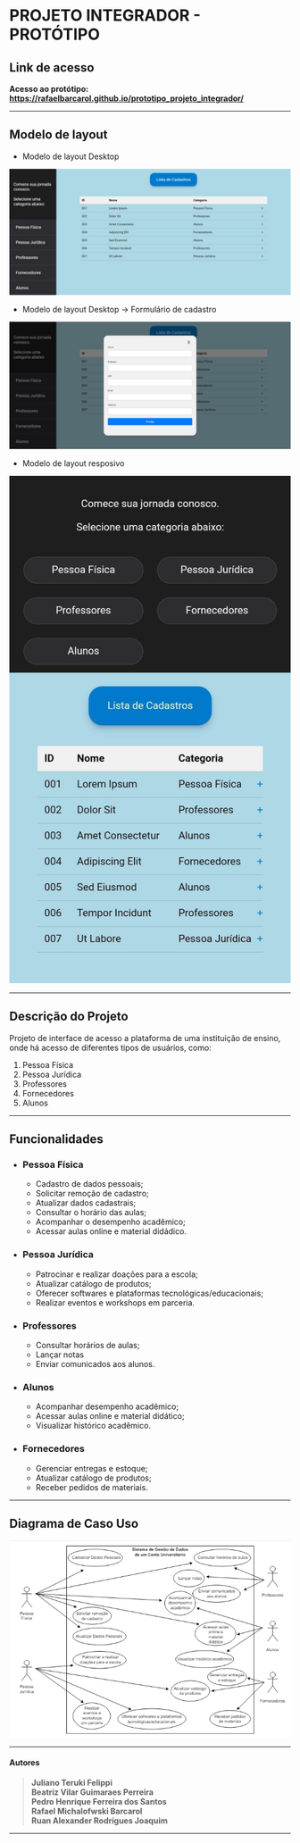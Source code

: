 ﻿# PROJETO INTEGRADOR - PROTÓTIPO

## Link de acesso

**Acesso ao protótipo: <https://rafaelbarcarol.github.io/prototipo_projeto_integrador/>** 

---
## Modelo de layout

- Modelo de layout Desktop
  

![Modelo de layour Desktop](https://raw.githubusercontent.com/rafaelbarcarol/prototipo_projeto_integrador/main/img/modelo_prototipo_desktop.jpg)

- Modelo de layout Desktop → Formulário de cadastro
  
![Modelo de layout Desktop Formulário de cadastro](https://raw.githubusercontent.com/rafaelbarcarol/prototipo_projeto_integrador/main/img/modelo_prototipo_desktop_formulario_de_cadastro.jpg)

- Modelo de layout resposivo

![Modelo de layout resposivo](https://raw.githubusercontent.com/rafaelbarcarol/prototipo_projeto_integrador/main/img/modelo_prototipo_mobile.jpg)

---

## Descrição do Projeto

Projeto de interface de acesso a plataforma de uma instituição de ensino, onde há acesso de diferentes tipos de usuários, como: 

1. Pessoa Física
2. Pessoa Jurídica
3. Professores
4. Fornecedores
5. Alunos

---

## Funcionalidades

- ### Pessoa Física

  - Cadastro de dados pessoais;
  - Solicitar remoção de cadastro;
  - Atualizar dados cadastrais;
  - Consultar o horário das aulas;
  - Acompanhar o desempenho acadêmico;
  - Acessar aulas online e material didádico.


- ### Pessoa Jurídica

  - Patrocinar e realizar doações para a escola;
  - Atualizar catálogo de produtos;
  - Oferecer softwares e plataformas tecnológicas/educacionais;
  - Realizar eventos e workshops em parceria.

- ### Professores

  - Consultar horários de aulas;
  - Lançar notas
  - Enviar comunicados aos alunos.

- ### Alunos

  - Acompanhar desempenho acadêmico;
  - Acessar aulas online e material didático;
  - Visualizar histórico acadêmico.

- ### Fornecedores

  - Gerenciar entregas e estoque;
  - Atualizar catálogo de produtos;
  - Receber pedidos de materiais.

---

## Diagrama de Caso Uso

![Diagrama](https://raw.githubusercontent.com/rafaelbarcarol/prototipo_projeto_integrador/main/img/diagrama_de_caso_uso.png)


---

#### Autores

> **Juliano Teruki Felippi**  
 **Beatriz Vilar Guimaraes Perreira**  
 **Pedro Henrique Ferreira dos Santos**  
 **Rafael Michalofwski Barcarol**  
 **Ruan Alexander Rodrigues Joaquim**
 
 ---
